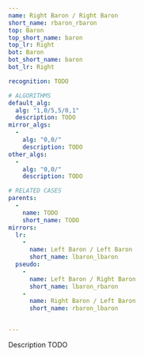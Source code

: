 ```yaml
---
name: Right Baron / Right Baron
short_name: rbaron_rbaron
top: Baron
top_short_name: baron
top_lr: Right
bot: Baron
bot_short_name: baron
bot_lr: Right

recognition: TODO

# ALGORITHMS
default_alg:
  alg: "1,0/5,5/0,1"
  description: TODO
mirror_algs:
  -
    alg: "0,0/"
    description: TODO
other_algs:
  -
    alg: "0,0/"
    description: TODO

# RELATED CASES
parents:
  -
    name: TODO
    short_name: TODO
mirrors:
  lr:
    -
      name: Left Baron / Left Baron
      short_name: lbaron_lbaron
  pseudo:
    -
      name: Left Baron / Right Baron
      short_name: lbaron_rbaron
    -
      name: Right Baron / Left Baron
      short_name: rbaron_lbaron


---
```


Description TODO

